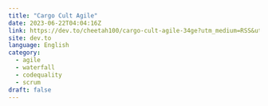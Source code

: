 ```yaml
---
title: "Cargo Cult Agile"
date: 2023-06-22T04:04:16Z
link: https://dev.to/cheetah100/cargo-cult-agile-34ge?utm_medium=RSS&utm_source=news.12bit.vn
site: dev.to
language: English
category:
  - agile
  - waterfall
  - codequality
  - scrum
draft: false
---
```

